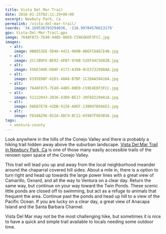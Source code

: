 ```yaml
---
title: Vista Del Mar Trail
date: 2016-01-25T02:11:29+00:00
excerpt: Newbury Park, Ca
permalink: /vista-del-mar-trail/
coords: '34.169536793294036, -118.99704576613179'
gpx: Vista-Del-Mar-Trail.gpx
image: 7648F875-7E40-44B5-80E9-C59E4EDF3FCC.jpg
images:
  - alt: 
    image: 0B8653EE-5D46-4421-960B-ABEFC6AECE4B.jpg
  - alt: 
    image: 2CC3B9FE-BE92-4FB7-976B-52EF44C5D82B.jpg
  - alt: 
    image: 556E349E-D8AF-4172-A390-0CE3732998AA.jpg
  - alt: 
    image: 6195EDBF-61D1-48A8-B7BF-1C28AA58416A.jpg
  - alt: 
    image: 7648F875-7E40-44B5-80E9-C59E4EDF3FCC.jpg
  - alt: 
    image: 51122043-2836-43D0-BE17-30F6D2294A1A.jpg
  - alt: 
    image: D8EB7E78-42DB-4156-A0EF-13B097B566E3.jpg
  - alt: 
    image: FD10A29E-012A-4DC9-BC22-65987F9D3B36.jpg
tags:
  - ventura-county
---
```

Look anywhere in the hills of the Conejo Valley and there is probably a hiking trail hidden away above the suburban landscape. <a href="http://cosf.org/dos-vientos/">Vista Del Mar Trail in Newbury Park, Ca</a> is one of those many easily accessible trails of the renown open space of the Conejo Valley.

This trail will lead you up and away from the local neighborhood meander around the chaparral covered hill sides. About a mile in, there is a option to turn right and head up towards the large power lines with a great view of Camarillo, Oxnard, and all the way to Ventura on a clear day. Return the same way, but continue on your way toward the Twin Ponds. These scenic little ponds are closed off to swimming, but act as a refuge to animals that frequent the area. Continue past the ponds and head up hill to a view of the Pacific Ocean. If you are lucky on a clear day, a great view of Anacapa Island and the Santa Barbara Channel.

Vista Del Mar may not be the most challenging hike, but sometimes it is nice to have a quick and simple trail available to locals needing some outdoor time.



